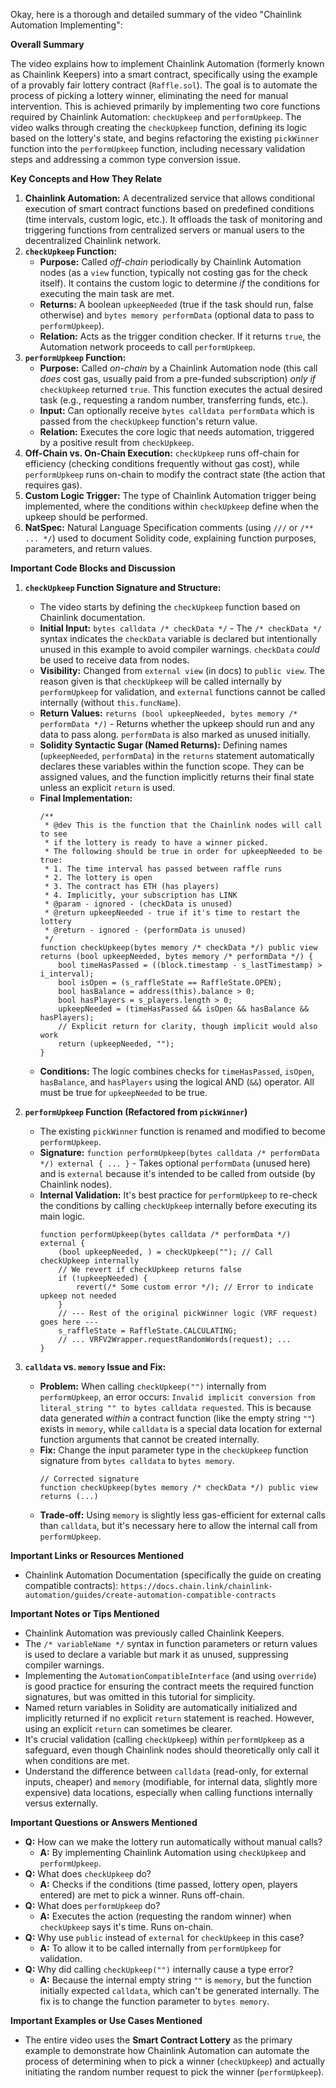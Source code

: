 Okay, here is a thorough and detailed summary of the video "Chainlink Automation Implementing":

**Overall Summary**

The video explains how to implement Chainlink Automation (formerly known as Chainlink Keepers) into a smart contract, specifically using the example of a provably fair lottery contract (`Raffle.sol`). The goal is to automate the process of picking a lottery winner, eliminating the need for manual intervention. This is achieved primarily by implementing two core functions required by Chainlink Automation: `checkUpkeep` and `performUpkeep`. The video walks through creating the `checkUpkeep` function, defining its logic based on the lottery's state, and begins refactoring the existing `pickWinner` function into the `performUpkeep` function, including necessary validation steps and addressing a common type conversion issue.

**Key Concepts and How They Relate**

1.  **Chainlink Automation:** A decentralized service that allows conditional execution of smart contract functions based on predefined conditions (time intervals, custom logic, etc.). It offloads the task of monitoring and triggering functions from centralized servers or manual users to the decentralized Chainlink network.
2.  **`checkUpkeep` Function:**
    *   **Purpose:** Called *off-chain* periodically by Chainlink Automation nodes (as a `view` function, typically not costing gas for the check itself). It contains the custom logic to determine *if* the conditions for executing the main task are met.
    *   **Returns:** A boolean `upkeepNeeded` (true if the task should run, false otherwise) and `bytes memory performData` (optional data to pass to `performUpkeep`).
    *   **Relation:** Acts as the trigger condition checker. If it returns `true`, the Automation network proceeds to call `performUpkeep`.
3.  **`performUpkeep` Function:**
    *   **Purpose:** Called *on-chain* by a Chainlink Automation node (this call *does* cost gas, usually paid from a pre-funded subscription) *only if* `checkUpkeep` returned `true`. This function executes the actual desired task (e.g., requesting a random number, transferring funds, etc.).
    *   **Input:** Can optionally receive `bytes calldata performData` which is passed from the `checkUpkeep` function's return value.
    *   **Relation:** Executes the core logic that needs automation, triggered by a positive result from `checkUpkeep`.
4.  **Off-Chain vs. On-Chain Execution:** `checkUpkeep` runs off-chain for efficiency (checking conditions frequently without gas cost), while `performUpkeep` runs on-chain to modify the contract state (the action that requires gas).
5.  **Custom Logic Trigger:** The type of Chainlink Automation trigger being implemented, where the conditions within `checkUpkeep` define when the upkeep should be performed.
6.  **NatSpec:** Natural Language Specification comments (using `///` or `/** ... */`) used to document Solidity code, explaining function purposes, parameters, and return values.

**Important Code Blocks and Discussion**

1.  **`checkUpkeep` Function Signature and Structure:**
    *   The video starts by defining the `checkUpkeep` function based on Chainlink documentation.
    *   **Initial Input:** `bytes calldata /* checkData */` - The `/* checkData */` syntax indicates the `checkData` variable is declared but intentionally unused in this example to avoid compiler warnings. `checkData` *could* be used to receive data from nodes.
    *   **Visibility:** Changed from `external view` (in docs) to `public view`. The reason given is that `checkUpkeep` will be called internally by `performUpkeep` for validation, and `external` functions cannot be called internally (without `this.funcName`).
    *   **Return Values:** `returns (bool upkeepNeeded, bytes memory /* performData */)` - Returns whether the upkeep should run and any data to pass along. `performData` is also marked as unused initially.
    *   **Solidity Syntactic Sugar (Named Returns):** Defining names (`upkeepNeeded`, `performData`) in the `returns` statement automatically declares these variables within the function scope. They can be assigned values, and the function implicitly returns their final state unless an explicit `return` is used.
    *   **Final Implementation:**
        ```solidity
        /**
         * @dev This is the function that the Chainlink nodes will call to see
         * if the lottery is ready to have a winner picked.
         * The following should be true in order for upkeepNeeded to be true:
         * 1. The time interval has passed between raffle runs
         * 2. The lottery is open
         * 3. The contract has ETH (has players)
         * 4. Implicitly, your subscription has LINK
         * @param - ignored - (checkData is unused)
         * @return upkeepNeeded - true if it's time to restart the lottery
         * @return - ignored - (performData is unused)
         */
        function checkUpkeep(bytes memory /* checkData */) public view returns (bool upkeepNeeded, bytes memory /* performData */) {
            bool timeHasPassed = ((block.timestamp - s_lastTimestamp) > i_interval);
            bool isOpen = (s_raffleState == RaffleState.OPEN);
            bool hasBalance = address(this).balance > 0;
            bool hasPlayers = s_players.length > 0;
            upkeepNeeded = (timeHasPassed && isOpen && hasBalance && hasPlayers);
            // Explicit return for clarity, though implicit would also work
            return (upkeepNeeded, "");
        }
        ```
    *   **Conditions:** The logic combines checks for `timeHasPassed`, `isOpen`, `hasBalance`, and `hasPlayers` using the logical AND (`&&`) operator. All must be true for `upkeepNeeded` to be true.

2.  **`performUpkeep` Function (Refactored from `pickWinner`)**
    *   The existing `pickWinner` function is renamed and modified to become `performUpkeep`.
    *   **Signature:** `function performUpkeep(bytes calldata /* performData */) external { ... }` - Takes optional `performData` (unused here) and is `external` because it's intended to be called from outside (by Chainlink nodes).
    *   **Internal Validation:** It's best practice for `performUpkeep` to re-check the conditions by calling `checkUpkeep` internally before executing its main logic.
        ```solidity
        function performUpkeep(bytes calldata /* performData */) external {
            (bool upkeepNeeded, ) = checkUpkeep(""); // Call checkUpkeep internally
            // We revert if checkUpkeep returns false
            if (!upkeepNeeded) {
                revert(/* Some custom error */); // Error to indicate upkeep not needed
            }
            // --- Rest of the original pickWinner logic (VRF request) goes here ---
            s_raffleState = RaffleState.CALCULATING;
            // ... VRFV2Wrapper.requestRandomWords(request); ...
        }
        ```

3.  **`calldata` vs. `memory` Issue and Fix:**
    *   **Problem:** When calling `checkUpkeep("")` internally from `performUpkeep`, an error occurs: `Invalid implicit conversion from literal_string "" to bytes calldata requested`. This is because data generated *within* a contract function (like the empty string `""`) exists in `memory`, while `calldata` is a special data location for external function arguments that cannot be created internally.
    *   **Fix:** Change the input parameter type in the `checkUpkeep` function signature from `bytes calldata` to `bytes memory`.
        ```solidity
        // Corrected signature
        function checkUpkeep(bytes memory /* checkData */) public view returns (...)
        ```
    *   **Trade-off:** Using `memory` is slightly less gas-efficient for external calls than `calldata`, but it's necessary here to allow the internal call from `performUpkeep`.

**Important Links or Resources Mentioned**

*   Chainlink Automation Documentation (specifically the guide on creating compatible contracts): `https://docs.chain.link/chainlink-automation/guides/create-automation-compatible-contracts`

**Important Notes or Tips Mentioned**

*   Chainlink Automation was previously called Chainlink Keepers.
*   The `/* variableName */` syntax in function parameters or return values is used to declare a variable but mark it as unused, suppressing compiler warnings.
*   Implementing the `AutomationCompatibleInterface` (and using `override`) is good practice for ensuring the contract meets the required function signatures, but was omitted in this tutorial for simplicity.
*   Named return variables in Solidity are automatically initialized and implicitly returned if no explicit `return` statement is reached. However, using an explicit `return` can sometimes be clearer.
*   It's crucial validation (calling `checkUpkeep`) within `performUpkeep` as a safeguard, even though Chainlink nodes should theoretically only call it when conditions are met.
*   Understand the difference between `calldata` (read-only, for external inputs, cheaper) and `memory` (modifiable, for internal data, slightly more expensive) data locations, especially when calling functions internally versus externally.

**Important Questions or Answers Mentioned**

*   **Q:** How can we make the lottery run automatically without manual calls?
    *   **A:** By implementing Chainlink Automation using `checkUpkeep` and `performUpkeep`.
*   **Q:** What does `checkUpkeep` do?
    *   **A:** Checks if the conditions (time passed, lottery open, players entered) are met to pick a winner. Runs off-chain.
*   **Q:** What does `performUpkeep` do?
    *   **A:** Executes the action (requesting the random winner) when `checkUpkeep` says it's time. Runs on-chain.
*   **Q:** Why use `public` instead of `external` for `checkUpkeep` in this case?
    *   **A:** To allow it to be called internally from `performUpkeep` for validation.
*   **Q:** Why did calling `checkUpkeep("")` internally cause a type error?
    *   **A:** Because the internal empty string `""` is `memory`, but the function initially expected `calldata`, which can't be generated internally. The fix is to change the function parameter to `bytes memory`.

**Important Examples or Use Cases Mentioned**

*   The entire video uses the **Smart Contract Lottery** as the primary example to demonstrate how Chainlink Automation can automate the process of determining when to pick a winner (`checkUpkeep`) and actually initiating the random number request to pick the winner (`performUpkeep`).